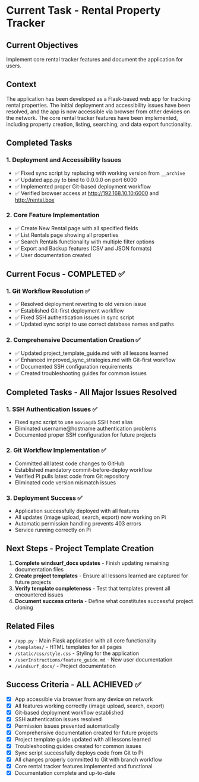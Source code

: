 # Current Task - Rental Property Tracker

## Current Objectives
Implement core rental tracker features and document the application for users.

## Context
The application has been developed as a Flask-based web app for tracking rental properties. The initial deployment and accessibility issues have been resolved, and the app is now accessible via browser from other devices on the network. The core rental tracker features have been implemented, including property creation, listing, searching, and data export functionality.

## Completed Tasks

### 1. Deployment and Accessibility Issues
- ✅ Fixed sync script by replacing with working version from `__archive`
- ✅ Updated app.py to bind to 0.0.0.0 on port 6000
- ✅ Implemented proper Git-based deployment workflow
- ✅ Verified browser access at http://192.168.10.10:6000 and http://rental.box

### 2. Core Feature Implementation
- ✅ Create New Rental page with all specified fields
- ✅ List Rentals page showing all properties
- ✅ Search Rentals functionality with multiple filter options
- ✅ Export and Backup features (CSV and JSON formats)
- ✅ User documentation created

## Current Focus - COMPLETED ✅

### 1. Git Workflow Resolution ✅
- ✅ Resolved deployment reverting to old version issue
- ✅ Established Git-first deployment workflow
- ✅ Fixed SSH authentication issues in sync script
- ✅ Updated sync script to use correct database names and paths

### 2. Comprehensive Documentation Creation ✅
- ✅ Updated project_template_guide.md with all lessons learned
- ✅ Enhanced improved_sync_strategies.md with Git-first workflow
- ✅ Documented SSH configuration requirements
- ✅ Created troubleshooting guides for common issues

## Completed Tasks - All Major Issues Resolved

### 1. SSH Authentication Issues ✅
- Fixed sync script to use `movingdb` SSH host alias
- Eliminated username@hostname authentication problems
- Documented proper SSH configuration for future projects

### 2. Git Workflow Implementation ✅
- Committed all latest code changes to GitHub
- Established mandatory commit-before-deploy workflow
- Verified Pi pulls latest code from Git repository
- Eliminated code version mismatch issues

### 3. Deployment Success ✅
- Application successfully deployed with all features
- All updates (image upload, search, export) now working on Pi
- Automatic permission handling prevents 403 errors
- Service running correctly on Pi

## Next Steps - Project Template Creation

1. **Complete windsurf_docs updates** - Finish updating remaining documentation files
2. **Create project templates** - Ensure all lessons learned are captured for future projects
3. **Verify template completeness** - Test that templates prevent all encountered issues
4. **Document success criteria** - Define what constitutes successful project cloning

## Related Files
- `/app.py` - Main Flask application with all core functionality
- `/templates/` - HTML templates for all pages
- `/static/css/style.css` - Styling for the application
- `/userInstructions/feature_guide.md` - New user documentation
- `/windsurf_docs/` - Project documentation

## Success Criteria - ALL ACHIEVED ✅
- [x] App accessible via browser from any device on network
- [x] All features working correctly (image upload, search, export)
- [x] Git-based deployment workflow established
- [x] SSH authentication issues resolved
- [x] Permission issues prevented automatically
- [x] Comprehensive documentation created for future projects
- [x] Project template guide updated with all lessons learned
- [x] Troubleshooting guides created for common issues
- [x] Sync script successfully deploys code from Git to Pi
- [x] All changes properly committed to Git with branch workflow
- [x] Core rental tracker features implemented and functional
- [x] Documentation complete and up-to-date
